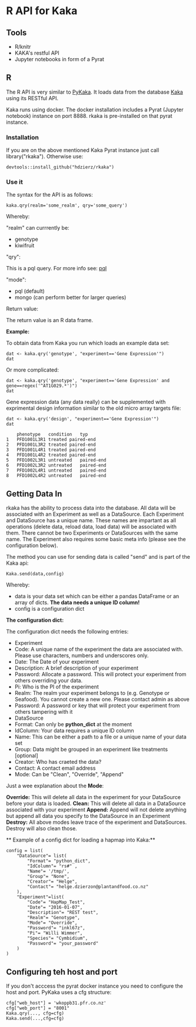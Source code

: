 # R API for Kaka

## Tools

- R/knitr
- KAKA's restful API
- Jupyter notebooks in form of a Pyrat



## R

The R API is very similar to [PyKaka](https://github.com/hdzierz/PyKaka). It loads data from the database [Kaka](https://github.com/hdzierz/Kaka) using its RESTful API. 

Kaka runs using docker. The docker installation includes a Pyrat (Jupyter notebook) instance on port 8888. rkaka is pre-installed on that pyrat instance. 

### Installation

If you are on the above mentioned Kaka Pyrat instance just call library("rkaka"). Otherwise use:

```
devtools::install_github("hdzierz/rkaka")
```

### Use it

The syntax for the API is as follows:

```
kaka.qry(realm='some_realm', qry='some_query') 
```

Whereby:

"realm" can currrently be:

- genotype
- kiwifruit

"qry":

This is a pql query. For more info see: [pql](https://github.com/alonho/pql)

"mode":

- pql (default)
- mongo (can perform better for larger queries)

Return value:

The return value is an R data frame.

**Example:**

To obtain data from Kaka you run which loads an example data set:

```
dat <- kaka.qry('genotype', "experiment=='Gene Expression'")
dat
```

Or more complicated:

```
dat <- kaka.qry('genotype', "experiment=='Gene Expression' and gene==regex('^AT1G029.*')")
dat
```

Gene expression data (any data really) can be supplemented with exprimental design information similar to the old micro array targets file:

```
dat <- kaka.qry('design', "experiment=='Gene Expression'")
dat
```

```
	phenotype	condition	typ
1	PFD1001L3R1	treated	paired-end
2	PFD1001L3R2	treated	paired-end
3	PFD1001L4R1	treated	paired-end
4	PFD1001L4R2	treated	paired-end
5	PFD1002L3R1	untreated	paired-end
6	PFD1002L3R2	untreated	paired-end
7	PFD1002L4R1	untreated	paired-end
8	PFD1002L4R2	untreated	paired-end
```

## Getting Data In

rkaka has the ability to process data into the database. All data will be associated with an Experiment as well as a DataSource. Each Experiment and DataSource has a unique name. These names are impartant as
 all operations (delete data, reload data, load data) will be associated with them. There cannot be two Experiments or DataSources with the same name. The Experiment also requires
some basic meta info (please see the configuration below).

The method you can use for sending data is called "send" and is part of the Kaka api:

```
Kaka.send(data,config)
```

Whereby:

- data is your data set which can be either a pandas DataFrame or an array of dicts. **The data needs a unique ID column!** 
- config is a configuration dict

**The configuration dict:**

The configuration dict needs the following entries:

- Experiment 
 - Code: A unique name of the experiment the data are associated with. Please use characters, numbers and underscores only.
 - Date: The Date of your experiment
 - Description: A brief description of your experiment
 - Password: Allocate a password. This will protect your experiment from others overriding your data.
 - Pi: Who is the PI of the experiment
 - Realm: The realm your experiment belongs to (e.g. Genotype or Seafood). You cannot create a new one. Please contact admin as above
 - Password: A password or key that will protect your experiment from others tampering with it
- DataSource
 - Format: Can only be **python_dict** at the moment
 - IdColumn: Your data requires a unique ID column
 - Name: This can be either a path to a file or a unique name of your data set
 - Group: Data might be grouped in an experiment like treatments [optional]
 - Creator: Who has craeted the data?
 - Contact: A contact email address 
 - Mode: Can be "Clean", "Override", "Append"

Just a wee explanation about the **Mode**:

**Override:** This will delete all data in the experiment for your DataSource before your data is loaded. 
**Clean:** This will delete all data in a DataSource associated with your experiment
**Append:** Append will not delete anything but append all data you specify to the DataSource in an Experiment 
**Destroy:** All above modes leave  trace of the experiment and DataSources. Destroy will also clean those.


** Example of a config dict for loading a hapmap into Kaka:**

```
config = list(
    "DataSource"= list(
        "Format"= "python_dict",
        "IdColumn"= "rs#" , 
        "Name"= '/tmp/',
        "Group"= "None",
        "Creator"= "Helge",
        "Contact"= "helge.dzierzon@plantandfood.co.nz"
    ),
    "Experiment"=list(
        "Code"= "HapMap_Test",
        "Date"= "2016-01-07",
        "Description"= "REST test",
        "Realm"= "Genotype",
        "Mode"= "Override",
        "Password"= "inkl67z",
        "Pi"= "Willi Wimmer",
        "Species"= "Cymbidium",
        "Password"= "your_password"
    )
)
```

## Configuring teh host and port

If you don't acccess the pyrat docker instance you  need to configure the host and port. PyKaka uses a cfg structure:

```
cfg["web_host"] = 'wkoppb31.pfr.co.nz'
cfg["web_port"] = "8001"
Kaka.qry(..., cfg=cfg)
Kaka.send(...,cfg=cfg)
```


